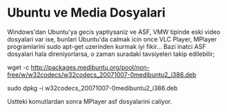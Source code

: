 # Ubuntu ve Media Dosyalari

Windows'dan Ubuntu'ya gecis yaptiysaniz ve ASF, VMW tipinde eski video
dosyalari var ise, bunlari Ubuntu'da calmak icin once VLC Player,
MPlayer programlarini sudo apt-get uzerinden kurmak iyi fikir... Bazi
inatci ASF dosyalari hala direniyorlarsa, o zaman suradaki tavsiyeleri
takip edilebilir;

wget -c http://packages.medibuntu.org/pool/non-free/w/w32codecs/w32codecs_20071007-0medibuntu2_i386.deb

sudo dpkg -i w32codecs_20071007-0medibuntu2_i386.deb

Ustteki komutlardan sonra MPlayer asf dosyalarini caliyor.




